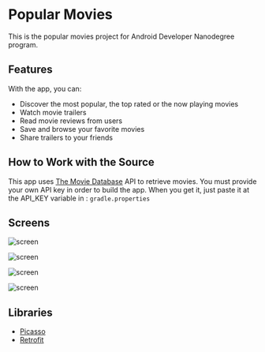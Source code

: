 # Popular Movies

This is the popular movies project for Android Developer Nanodegree program.

## Features

With the app, you can:
* Discover the most popular, the top rated or the now playing movies
* Watch movie trailers
* Read movie reviews from users
* Save and browse your favorite movies
* Share trailers to your friends

## How to Work with the Source

This app uses [The Movie Database](https://www.themoviedb.org/documentation/api) API to retrieve movies.
You must provide your own API key in order to build the app. When you get it, just paste it at the API_KEY variable in :
    ```
    gradle.properties
    ```

## Screens

![screen](../master/screens/main.png)

![screen](../master/screens/details.png)

![screen](../master/screens/details2.png)

![screen](../master/screens/favorites.png)

## Libraries

* [Picasso](http://square.github.io/picasso)
* [Retrofit](https://github.com/square/retrofit)

